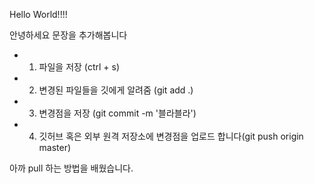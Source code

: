 Hello World!!!!

안녕하세요 문장을 추가해봅니다 

- 1. 파일을 저장 (ctrl + s)
- 2. 변경된 파일들을 깃에게 알려줌 (git add .)
- 3. 변경점을 저장 (git commit -m '블라블라')
- 4. 깃허브 혹은 외부 원격 저장소에 변경점을 업로드 합니다(git push origin master)

아까 pull 하는 방법을 배웠습니다.
